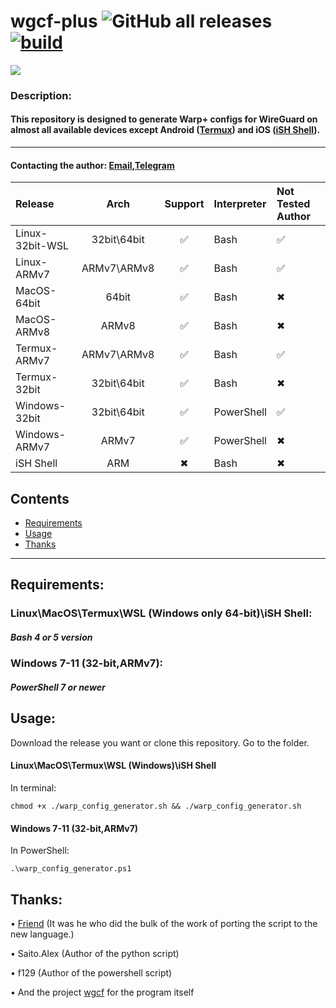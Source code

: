 # wgcf-plus ![GitHub all releases](https://img.shields.io/github/downloads/naruto522ru/wgcf-plus/total) [![build](https://github.com/naruto522ru/wgcf-plus/actions/workflows/test.yml/badge.svg)](https://github.com/naruto522ru/wgcf-plus/actions/workflows/test.yml)

![](https://github.com/naruto522ru/wgcf-plus/raw/main/Preview/Preview-GH.gif)

### Description:
#### This repository is designed to generate Warp+ configs for WireGuard on almost all available devices except Android ([Termux](https://play.google.com/store/apps/details?id=com.termux&hl=us&gl=US)) and iOS ([iSH Shell](https://apps.apple.com/us/app/ish-shell/id1436902243)).
---
#### Contacting the author: [Email](mailto:itachi522ru@gmail.com),[Telegram](https://t.me/FallOutB0y) 

| Release        | Arch |       Support  | Interpreter | Not Tested Author
| :---------- | :------------: | :------------: | :------------ | :------------
| Linux-32bit-WSL |32bit\64bit| &#9989;| Bash | &#9989;
| Linux-ARMv7| ARMv7\ARMv8| &#9989;| Bash | &#9989;
| MacOS-64bit| 64bit| &#9989;| Bash | &#10006;
| MacOS-ARMv8| ARMv8| &#9989;| Bash | &#10006;
| Termux-ARMv7| ARMv7\ARMv8| &#9989;| Bash | &#9989;
| Termux-32bit| 32bit\64bit | &#9989;| Bash | &#10006;
| Windows-32bit| 32bit\64bit| &#9989;| PowerShell| &#9989;
| Windows-ARMv7| ARMv7| &#9989;| PowerShell | &#10006;
| iSH Shell|ARM| &#10006; |Bash| &#10006;

## Contents
- [Requirements](#requirements)
- [Usage](#usage)
- [Thanks](#thanks)
---

## Requirements:
### Linux\MacOS\Termux\WSL (Windows only 64-bit)\iSH Shell:
##### Bash 4 or 5 version
### Windows 7-11 (32-bit,ARMv7):
##### PowerShell 7 or newer

## Usage:
Download the release you want or clone this repository. Go to the folder.
#### Linux\MacOS\Termux\WSL (Windows)\iSH Shell
In terminal:
```
chmod +x ./warp_config_generator.sh && ./warp_config_generator.sh
```
#### Windows 7-11 (32-bit,ARMv7)
In PowerShell:
```
.\warp_config_generator.ps1
```
## Thanks:

• [Friend](https://github.com/Innsmouth-trip) (It was he who did the bulk of the work of porting the script to the new language.)

• Saito.Alex (Author of the python script)

• f129 (Author of the powershell script)

• And the project [wgcf](https://github.com/ViRb3/wgcf) for the program itself
